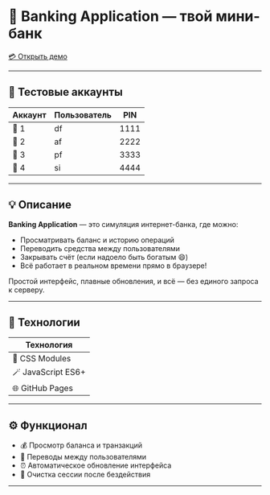 # 🏦 Banking Application — твой мини-банк

[💳 Открыть демо](https://muslimevloev.github.io/Banking-application/)

---

## 🔐 Тестовые аккаунты
| Аккаунт | Пользователь | PIN |
|----------|---------------|------|
| 💼 1 | df | 1111 |
| 💼 2 | af | 2222 |
| 💼 3 | pf | 3333 |
| 💼 4 | si | 4444 |


---

## 💡 Описание
**Banking Application** — это симуляция интернет-банка, где можно:
- Просматривать баланс и историю операций  
- Переводить средства между пользователями  
- Закрывать счёт (если надоело быть богатым 😄)  
- Всё работает в реальном времени прямо в браузере!

Простой интерфейс, плавные обновления, и всё — без единого запроса к серверу.

---

## 🧩 Технологии
| Технология |
|-------------|
| 🎨 CSS Modules | 
| 🪄 JavaScript ES6+ | 
| 🌐 GitHub Pages |

---

## ⚙️ Функционал
- 💰 Просмотр баланса и транзакций  
- 🔄 Переводы между пользователями    
- ⏰ Автоматическое обновление интерфейса  
- 🧹 Очистка сессии после бездействия  

---

